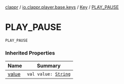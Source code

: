 [clappr](../../index.md) / [io.clappr.player.base.keys](../index.md) / [Key](index.md) / [PLAY_PAUSE](./-p-l-a-y_-p-a-u-s-e.md)

# PLAY_PAUSE

`PLAY_PAUSE`

### Inherited Properties

| Name | Summary |
|---|---|
| [value](value.md) | `val value: `[`String`](https://kotlinlang.org/api/latest/jvm/stdlib/kotlin/-string/index.html) |
